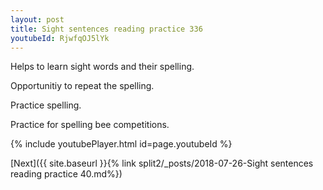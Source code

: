 ```yaml
---
layout: post
title: Sight sentences reading practice 336
youtubeId: RjwfqOJ5lYk
---
```

 
 
Helps to learn sight words and their spelling.

Opportunitiy to repeat the spelling. 

Practice spelling. 
 
Practice for spelling bee competitions. 
 
{% include youtubePlayer.html id=page.youtubeId %}
 
 

[Next]({{ site.baseurl }}{% link  split2/_posts/2018-07-26-Sight sentences reading practice 40.md%})
 
